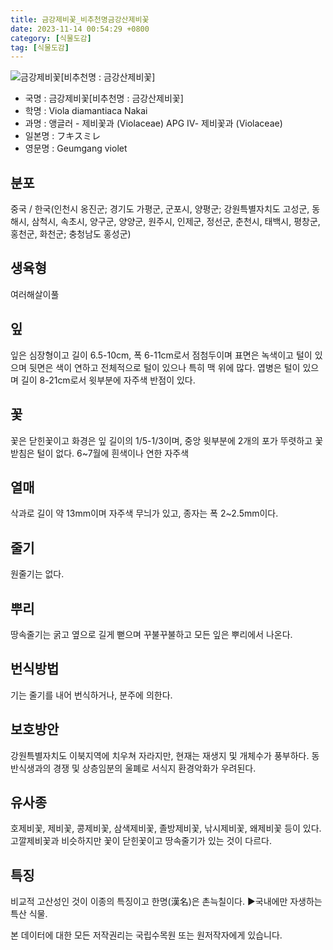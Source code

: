 ```yaml
---
title: 금강제비꽃_비추천명금강산제비꽃
date: 2023-11-14 00:54:29 +0800
category: [식물도감]
tag: [식물도감]
---
```




![금강제비꽃[비추천명 : 금강산제비꽃]](/fileUpload/plants/basic/Violaceae/Viola/13521/1_th2.JPG)
- 국명 : 금강제비꽃[비추천명 : 금강산제비꽃]
- 학명 : Viola diamantiaca Nakai
- 과명 : 앵글러 - 제비꽃과 (Violaceae) APG Ⅳ- 제비꽃과 (Violaceae)
- 일본명 : フキスミレ
- 영문명 : Geumgang violet


## 분포
중국 / 한국(인천시 옹진군; 경기도 가평군, 군포시, 양평군; 강원특별자치도 고성군, 동해시, 삼척시, 속초시, 양구군, 양양군, 원주시, 인제군, 정선군, 춘천시, 태백시, 평창군, 홍천군, 화천군; 충청남도 홍성군) 
## 생육형
여러해살이풀
## 잎
잎은 심장형이고 길이 6.5-10cm, 폭 6-11cm로서 점첨두이며 표면은 녹색이고 털이 있으며 뒷면은 색이 연하고 전체적으로 털이 있으나 특히 맥 위에 많다. 엽병은 털이 있으며 길이 8-21cm로서 윗부분에 자주색 반점이 있다.
## 꽃
꽃은 닫힌꽃이고 화경은 잎 길이의 1/5-1/3이며, 중앙 윗부분에 2개의 포가 뚜렷하고 꽃받침은 털이 없다. 6~7월에 흰색이나 연한 자주색
## 열매
삭과로 길이 약 13mm이며 자주색 무늬가 있고, 종자는 폭 2~2.5mm이다.
## 줄기
원줄기는 없다.
## 뿌리
땅속줄기는 굵고 옆으로 길게 뻗으며 꾸불꾸불하고 모든 잎은 뿌리에서 나온다.
## 번식방법
기는 줄기를 내어 번식하거나, 분주에 의한다.
## 보호방안
강원특별자치도 이북지역에 치우쳐 자라지만, 현재는 재생지 및 개체수가 풍부하다. 동반식생과의 경쟁 및 상층임분의 울폐로 서식지 환경악화가 우려된다.
## 유사종
호제비꽃, 제비꽃, 콩제비꽃, 삼색제비꽃, 졸방제비꽃, 낚시제비꽃, 왜제비꽃 등이 있다.고깔제비꽃과 비슷하지만 꽃이 닫힌꽃이고 땅속줄기가 있는 것이 다르다.
## 특징
비교적 고산성인 것이 이종의 특징이고 한명(漢名)은 촌늑칠이다.▶국내에만 자생하는 특산 식물.






본 데이터에 대한 모든 저작권리는 국립수목원 또는 원저작자에게 있습니다.
